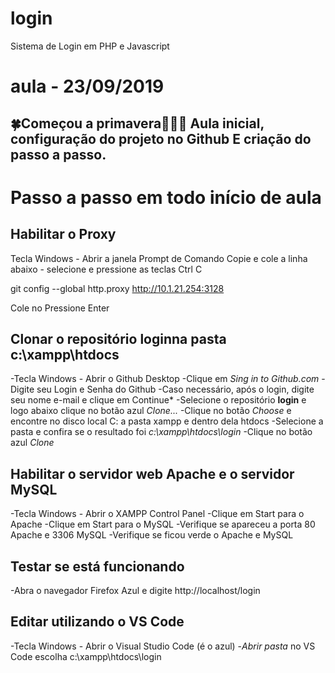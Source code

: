 # login
Sistema de Login em PHP e Javascript

# aula - 23/09/2019
🍀Começou a primavera🌺🌻🌹
Aula inicial, configuração do projeto no Github
E criação do passo a passo.
---
# Passo a passo em todo início de aula

## Habilitar o Proxy
  Tecla Windows - Abrir a janela Prompt de Comando
  Copie e cole a linha abaixo - selecione e pressione as teclas Ctrl C

  git config --global http.proxy http://10.1.21.254:3128

  Cole no 
  Pressione Enter

## Clonar o repositório **login**na pasta **c:\xampp\htdocs**
  -Tecla Windows - Abrir o Github Desktop
  -Clique em *Sing in to Github.com*
  -Digite seu Login e Senha do Github
  -Caso necessário, após o login, digite seu nome e-mail e clique em Continue*
  -Selecione o repositório **login** e logo abaixo clique no botão azul *Clone...*
  -Clique no botão *Choose* e encontre no disco local C: a pasta xampp e dentro dela htdocs
  -Selecione a pasta e confira se o resultado foi *c:\xampp\htdocs\login*
  -Clique no botão azul *Clone*
  
## Habilitar o servidor web **Apache** e o servidor **MySQL** 
-Tecla Windows - Abrir o XAMPP Control Panel
-Clique em Start para o Apache
-Clique em Start para o MySQL
-Verifique se apareceu a porta 80 Apache e 3306 MySQL
-Verifique se ficou verde o Apache e MySQL

## Testar se está funcionando
  -Abra o navegador Firefox Azul e digite http://localhost/login
  
## Editar utilizando o VS Code
  -Tecla Windows - Abrir o Visual Studio Code (é o azul)
  -*Abrir pasta* no VS Code escolha c:\xampp\htdocs\login
